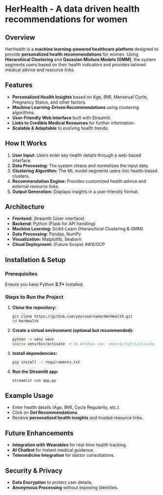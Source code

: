 # HerHealth - A data driven health recommendations for women

## Overview
HerHealth is a **machine learning-powered healthcare platform** designed to provide **personalized health recommendations** for women. Using **Hierarchical Clustering** and **Gaussian Mixture Models (GMM)**, the system segments users based on their health indicators and provides tailored medical advice and resource links. 

## Features
- **Personalized Health Insights** based on Age, BMI, Menstrual Cycle, Pregnancy Status, and other factors.  
- **Machine Learning-Driven Recommendations** using clustering algorithms.  
- **User-Friendly Web Interface** built with Streamlit.  
- **Links to Credible Medical Resources** for further information.  
- **Scalable & Adaptable** to evolving health trends.  

## How It Works
1. **User Input:** Users enter key health details through a web-based interface.
2. **Data Processing:** The system cleans and normalizes the input data.
3. **Clustering Algorithm:** The ML model segments users into health-based clusters.
4. **Recommendation Engine:** Provides customized health advice and external resource links.
5. **Output Generation:** Displays insights in a user-friendly format.

## Architecture
- **Frontend:** Streamlit (User interface)
- **Backend:** Python (Flask for API handling)
- **Machine Learning:** Scikit-Learn (Hierarchical Clustering & GMM)
- **Data Processing:** Pandas, NumPy
- **Visualization:** Matplotlib, Seaborn
- **Cloud Deployment:** (Future Scope) AWS/GCP

## Installation & Setup
### Prerequisites
Ensure you have Python **3.7+** installed.

### Steps to Run the Project
1. **Clone the repository:**
   ```sh
   git clone https://github.com/yourusername/HerHealth.git
   cd HerHealth
   ```
2. **Create a virtual environment (optional but recommended):**
   ```sh
   python -m venv venv
   source venv/bin/activate  # On Windows use: venv\Scripts\activate
   ```
3. **Install dependencies:**
   ```sh
   pip install -r requirements.txt
   ```
4. **Run the Streamlit app:**
   ```sh
   streamlit run app.py
   ```

## Example Usage
- Enter health details (Age, BMI, Cycle Regularity, etc.).
- Click on **Get Recommendations**.
- Receive **personalized health insights** and trusted resource links.

## Future Enhancements
- **Integration with Wearables** for real-time health tracking.
- **AI Chatbot** for instant medical guidance.
- **Telemedicine Integration** for doctor consultations.

## Security & Privacy
- **Data Encryption** to protect user details.
- **Anonymous Processing** without exposing identities.

